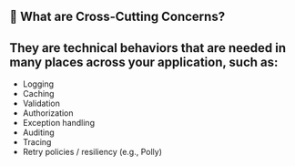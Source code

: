 ## 🔧 What are Cross-Cutting Concerns?

## They are technical behaviors that are needed in many places across your application, such as:

-   Logging
-   Caching
-   Validation
-   Authorization
-   Exception handling
-   Auditing
-   Tracing
-   Retry policies / resiliency (e.g., Polly)
